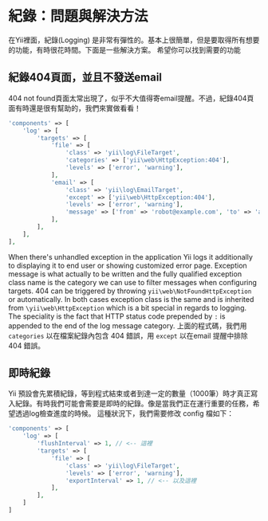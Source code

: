 紀錄：問題與解決方法
===============================

在Yii裡面，紀錄(Logging) 是非常有彈性的。基本上很簡單，但是要取得所有想要的功能，有時很花時間。下面是一些解決方案。
希望你可以找到需要的功能

紀錄404頁面，並且不發送email
---------------------------------------------

404 not found頁面太常出現了，似乎不大值得寄email提醒。不過，紀錄404頁面有時還是很有幫助的，我們來實做看看！


```php
'components' => [
    'log' => [
        'targets' => [
            'file' => [
                'class' => 'yii\log\FileTarget',
                'categories' => ['yii\web\HttpException:404'],
                'levels' => ['error', 'warning'],
            ],
            'email' => [
                'class' => 'yii\log\EmailTarget',
                'except' => ['yii\web\HttpException:404'],
                'levels' => ['error', 'warning'],
                'message' => ['from' => 'robot@example.com', 'to' => 'admin@example.com'],
            ],
        ],
    ],
],
```

When there's unhandled exception in the application Yii logs it additionally to displaying it
to end user or showing customized error page. Exception message is what actually to be written and
the fully qualified exception class name is the category we can use to filter messages when
configuring targets. 404 can be triggered by throwing `yii\web\NotFoundHttpException` or automatically.
In both cases exception class is the same and is inherited from `\yii\web\HttpException` which is a bit
special in regards to logging. The speciality is the fact that HTTP status code prepended by `:` is
appended to the end of the log message category. 上面的程式碼，我們用 `categories` 以在檔案紀錄內包含 404 錯誤，用 `except` 以在email 提醒中排除 404 錯誤。

即時紀錄
-----------------

Yii 預設會先累積紀錄，等到程式結束或者到達一定的數量（1000筆）時才真正寫入紀錄。有時我們可能會需要是即時的紀錄。像是當我們正在運行重要的任務，希望透過log檢查進度的時候。 這種狀況下，我們需要修改 config 檔如下：

```php
'components' => [
    'log' => [
        'flushInterval' => 1, // <-- 這裡
        'targets' => [
            'file' => [
                'class' => 'yii\log\FileTarget',
                'levels' => ['error', 'warning'],
                'exportInterval' => 1, // <-- 以及這裡
            ],
        ],
    ]
]
```
